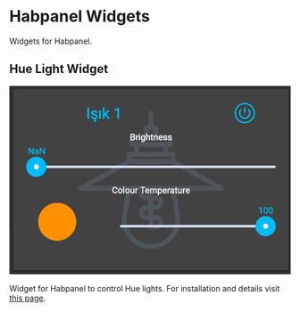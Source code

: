 # Habpanel Widgets

Widgets for Habpanel.

## Hue Light Widget

![Hue light widget](HueLight/images/huelight-widget.png)

Widget for Habpanel to control Hue lights. For installation and details visit [this page](HueLight/README.md).

